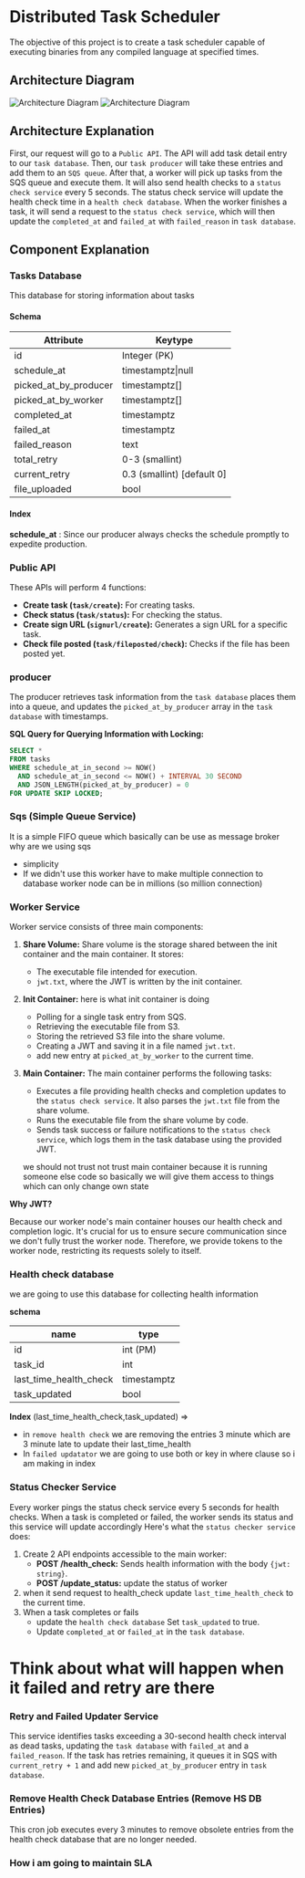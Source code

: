 # Distributed Task Scheduler
The objective of this project is to create a task scheduler capable of executing binaries from any compiled language at specified times.

## Architecture Diagram
![Architecture Diagram](images/light.png#gh-light-mode-only)
![Architecture Diagram](images/dark.png#gh-dark-mode-only)

## Architecture Explanation
First, our request will go to a `Public API`. The API will add task detail entry to our `task database`. Then, our `task producer` will take these entries and add them to an `SQS queue`. After that, a worker will pick up tasks from the SQS queue and execute them. It will also send health checks to a `status check service` every 5 seconds. The status check service will update the health check time in a `health check database`. When the worker finishes a task, it will send a request to the `status check service`, which will then update the `completed_at` and `failed_at` with `failed_reason` in `task database`.

## Component Explanation
### Tasks Database
This database for storing information about tasks
#### Schema

| Attribute             | Keytype                    |
| --------------------- | -------------------------- |
| id                    | Integer (PK)               |
| schedule_at           | timestamptz\|null           |
| picked_at_by_producer | timestamptz[]               |
| picked_at_by_worker   | timestamptz[]               |
| completed_at          | timestamptz                 |
| failed_at             | timestamptz                 |
| failed_reason         | text                       |
| total_retry           | 0-3 (smallint)             |
| current_retry         | 0.3 (smallint) [default 0] |
| file_uploaded         | bool                       |

#### Index
**schedule_at** : Since our producer always checks the schedule promptly to expedite production.

### Public API
These APIs will perform 4 functions:

- **Create task (`task/create`):** For creating tasks.
- **Check status (`task/status`):** For checking the status.
- **Create sign URL (`signurl/create`):** Generates a sign URL for a specific task.
- **Check file posted (`task/fileposted/check`):** Checks if the file has been posted yet.
 
### producer
The producer retrieves task information from the `task database` places them into a queue, and updates the `picked_at_by_producer` array in the `task database` with timestamps.

**SQL Query for Querying Information with Locking:**

```sql
SELECT *
FROM tasks
WHERE schedule_at_in_second >= NOW() 
  AND schedule_at_in_second <= NOW() + INTERVAL 30 SECOND
  AND JSON_LENGTH(picked_at_by_producer) = 0
FOR UPDATE SKIP LOCKED;
```



### Sqs (Simple Queue Service)

It is a simple FIFO queue which basically can be use as message broker
why are we using sqs
- simplicity 
- If we didn't use this worker have to make multiple connection to database worker node can be in millions (so million connection)   

### Worker Service

Worker service consists of three main components:

1. **Share Volume:**
   Share volume is the storage shared between the init container and the main container. It stores:
   - The executable file intended for execution.
   - `jwt.txt`, where the JWT is written by the init container.

2. **Init Container:**
   here is what init container is doing
   - Polling for a single task entry from SQS.
   - Retrieving the executable file from S3.
   - Storing the retrieved S3 file into the share volume.
   - Creating a JWT and saving it in a file named `jwt.txt`.
   - add new entry at `picked_at_by_worker` to the current time.

3. **Main Container:**
   The main container performs the following tasks:
   - Executes a file providing health checks and completion updates to the `status check service`. It also parses the `jwt.txt` file from the share volume.
   - Runs the executable file from the share volume by code.
   - Sends task success or failure notifications to the `status check service`, which logs them in the task database using the provided JWT.

    we should not trust not trust main container because it is running someone else code so basically we will give them access to things which can only change own state 

**Why JWT?**

Because our worker node's main container houses our health check and completion logic. It's crucial for us to ensure secure communication since we don't fully trust the worker node. Therefore, we provide tokens to the worker node, restricting its requests solely to itself.
### Health check database
we are going to use this database for collecting health information

**schema**

| name                             | type     |
| -------------------------------- | -------- |
| id                               | int (PM) |
| task_id                          | int      |
| last_time_health_check           | timestamptz |
| task_updated                     | bool     |


**Index**
(last_time_health_check,task_updated) => 
- in `remove health check` we are removing the entries 3 minute which are 3 minute late to update their last_time_health
- In `failed updatator` we are going to use both or key in where clause so i am making in index
### Status Checker Service
Every worker pings the status check service every 5 seconds for health checks. When a task is completed or failed, the worker sends its status and this service will update accordingly Here's what the `status checker service` does:
1. Create 2 API endpoints accessible to the main worker:
   - **POST /health_check:** Sends health information with the body `{jwt: string}`.
   - **POST /update_status:** update the status of worker
2. when it send request to health_check update `last_time_health_check` to the current time.
3. When a task completes or fails 
   - update the `health check database` Set `task_updated` to true.
   - Update `completed_at` or `failed_at` in the `task database`.
# Think about what will happen when it failed and retry are there
### Retry and Failed Updater Service
This service identifies tasks exceeding a 30-second health check interval as dead tasks, updating the `task database` with `failed_at` and a `failed_reason`. If the task has retries remaining, it queues it in SQS with `current_retry + 1` and add new `picked_at_by_producer` entry in `task database`.

### Remove Health Check Database Entries (Remove HS DB Entries)
This cron job executes every 3 minutes to remove obsolete entries from the health check database that are no longer needed.


### How i am going to maintain SLA
